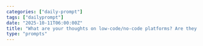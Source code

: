 ```yaml
---
categories: ["daily-prompt"]
tags: ["dailyprompt"]
date: "2025-10-11T06:00:00Z"
title: "What are your thoughts on low-code/no-code platforms? Are they a threat or an opportunity for software engineers?"
type: "prompts"
---
```

